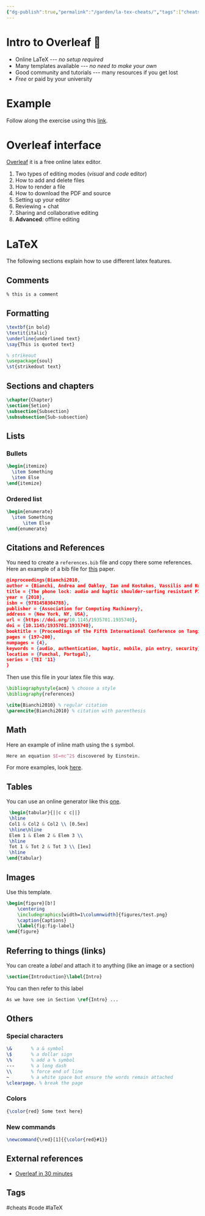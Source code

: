```yaml
---
{"dg-publish":true,"permalink":"/garden/la-tex-cheats/","tags":["cheats","gardenEntry","gardenEntry","gardenEntry"]}
---
```



# Intro to Overleaf 🤯

- Online LaTeX --- *no setup required*
- Many templates available --- *no need to make your own*
- Good community and tutorials --- many resources if you get lost
- *Free* or paid by your university


# Example

Follow along the exercise using this [link](https://www.overleaf.com/6693712875hwmfgjtwksxd#38cba4).

# Overleaf interface

[Overleaf](https://www.overleaf.com) it is a free online latex editor.

1. Two types of editing modes (_visual_ and _code_ editor)
2. How to add and delete files
3. How to render a file
4. How to download the PDF and source
5. Setting up your editor
6. Reviewing + chat 
7. Sharing and collaborative editing
8. **Advanced**: offline editing


# LaTeX

The following sections explain how to use different latex features.

## Comments

```
% this is a comment
```

## Formatting

```latex
\textbf{in bold}
\textit{italic}
\underline{underlined text}
\say{This is quoted text}

% strikeout
\usepackage{soul}
\st{strikedout text}
```

## Sections and chapters

```latex
\chapter{Chapter}
\section{Setion}
\subsection{Subsection}
\subsubsection{Sub-subsection}
```

## Lists

### Bullets

```latex
\begin{itemize}
  \item Something
  \item Else
\end{itemize}
```


### Ordered list

```latex
\begin{enumerate}
  \item Something
	  \item Else
\end{enumerate}
```

## Citations and References

You need to create a `references.bib` file and copy there some references. Here an example of a bib file for [this](https://dl.acm.org/doi/abs/10.1145/1935701.1935740) paper.


```json
@inproceedings{Bianchi2010,
author = {Bianchi, Andrea and Oakley, Ian and Kostakos, Vassilis and Kwon, Dong Soo},
title = {The phone lock: audio and haptic shoulder-surfing resistant PIN entry methods for mobile devices},
year = {2010},
isbn = {9781450304788},
publisher = {Association for Computing Machinery},
address = {New York, NY, USA},
url = {https://doi.org/10.1145/1935701.1935740},
doi = {10.1145/1935701.1935740},
booktitle = {Proceedings of the Fifth International Conference on Tangible, Embedded, and Embodied Interaction},
pages = {197–200},
numpages = {4},
keywords = {audio, authentication, haptic, mobile, pin entry, security},
location = {Funchal, Portugal},
series = {TEI '11}
}
```

Then use this file in your latex file this way.

```latex
\bibliographystyle{acm} % choose a style
\bibliography{references}

\cite{Bianchi2010} % regular citation
\parencite{Bianchi2010} % citation with parenthesis
```

## Math

Here an example of inline math using the `$` symbol.

```latex
Here an equation $E=mc^2$ discovered by Einstein.
```

For more examples, look [here](https://www.overleaf.com/learn/latex/Learn_LaTeX_in_30_minutes#Adding_math_to_LaTeX).


## Tables

You can use an online generator like this [one](https://www.tablesgenerator.com).

```latex
 \begin{tabular}{||c c c||} 
 \hline
 Col1 & Col2 & Col2 \\ [0.5ex] 
 \hline\hline
 Elem 1 & Elem 2 & Elem 3 \\ 
 \hline
 Tot 1 & Tot 2 & Tot 3 \\ [1ex] 
 \hline
\end{tabular}
```

## Images

Use this template.

```latex
\begin{figure}[b!]
    \centering
    \includegraphics[width=1\columnwidth]{figures/test.png}
    \caption{Captions}
    \label{fig:fig-label}
\end{figure}
```


## Referring to things (links)

You can create a _label_ and attach it to anything (like an image or a section)

```latex
\section{Introduction}\label{Intro}
```

You can then refer to this label 

```latex
As we have see in Section \ref{Intro} ...
```

## Others

### Special characters

```latex
\&       % a & symbol
\$       % a dollar sign
\%       % add a % symbol
---      % a long dash
\\       % force end of line
~        % a white space but ensure the words remain attached
\clearpage. % break the page
```

### Colors

```latex
{\color{red} Some text here}
```

### New commands

```latex
\newcommand{\red}[1]{{\color{red}#1}} 
```


## External references

- [Overleaf in 30 minutes](https://www.overleaf.com/learn/latex/Learn_LaTeX_in_30_minutes)

## Tags

#cheats #code #laTeX